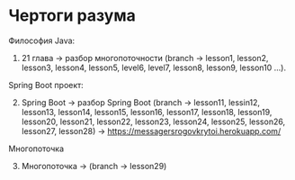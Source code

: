 # Чертоги разума

Философия Java:

1. 21 глава -> разбор многопоточности (branch -> lesson1, lesson2, lesson3, lesson4, lesson5, level6, level7, lesson8, lesson9, lesson10 ...).

Spring Boot проект:

2. Spring Boot -> разбор Spring Boot (branch -> lesson11, lessin12, lesson13, lesson14, lesson15, lesson16, lesson17, lesson18, lesson19, lesson20, lesson21, lesson22, lesson23, lesson24, lesson25, lesson26, lesson27, lesson28) -> https://messagersrogovkrytoi.herokuapp.com/

Многопоточка

3. Многопоточка -> (branch -> lesson29)
